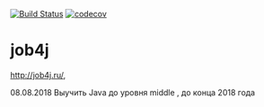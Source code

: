 [![Build Status](https://travis-ci.org/ikibis/job4j.svg?branch=master)](https://travis-ci.org/ikibis/job4j)
[![codecov](https://codecov.io/gh/ikibis/job4j/branch/master/graph/badge.svg)](https://codecov.io/gh/ikibis/job4j)

# job4j

http://job4j.ru/, 

08.08.2018
Выучить Java до уровня middle , до конца 2018 года